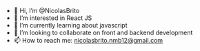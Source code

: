 - 👋 Hi, I’m @NicolasBrito
- 👀 I’m interested in React JS
- 🌱 I’m currently learning about javascript
- 💞️ I’m looking to collaborate on front and backend development
- 📫 How to reach me: nicolasbrito.nmb12@gmail.com

<!---
NicolasBrito/NicolasBrito is a ✨ special ✨ repository because its `README.md` (this file) appears on your GitHub profile.
You can click the Preview link to take a look at your changes.
--->
